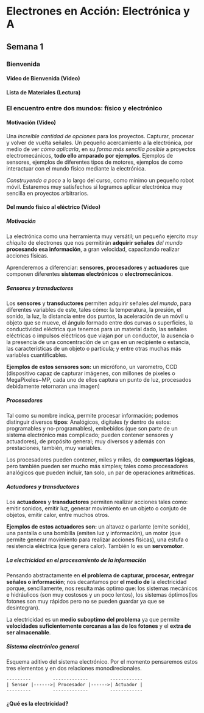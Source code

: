 # Electrones en Acción: Electrónica y A
## Semana 1
### Bienvenida
#### Video de Bienvenida (Vídeo)
#### Lista de Materiales (Lectura)
### El encuentro entre dos mundos: físico y electrónico
#### Motivación (Vídeo)
Una *increíble cantidad de opciones* para los proyectos. Capturar, procesar y volver de vuelta señales. Un pequeño acercamiento a la electrónica, por medio de ver *cómo aplicarla*, en su *forma más sencilla posible* a proyectos electromecánicos, **todo ello amparado por ejemplos**. Ejemplos de sensores, ejemplos de diferentes tipos de motores, ejemplos de como interactuar con el mundo físico mediante la electrónica. 

*Construyendo a poco* a lo largo del curso, como mínimo un pequeño robot móvil.
Estaremos muy satisfechos si logramos aplicar electrónica muy sencilla en proyectos arbitrarios.

#### Del mundo físico al eléctrico (Vídeo)

##### Motivación
La electrónica como una herramienta muy versátil; un pequeño ejercito *muy chiquito* de electrones que nos permitirán **adquirir señales** *del mundo* **procesando esa información**, a gran velocidad, capacitando realizar acciones físicas.

Aprenderemos a diferenciar: **sensores**, **procesadores** y **actuadores** que componen diferentes **sistemas electrónicos** o **electromecánicos**.

##### Sensores y transductores
Los **sensores** y **transductores** permiten adquirir señales *del mundo*, para diferentes variables de este, tales cómo: la temperatura, la presión, el sonido, la luz, la distancia entre dos puntos, la aceleración de un móvil u objeto que se mueve, el ángulo formado entre dos curvas o superficies, la conductividad eléctrica que tenemos para un material dado, las señales eléctricas o impulsos eléctricos que viajan por un conductor, la ausencia o la presencia de una concentración de un gas en un recipiente o estancia, las características de un objeto o partícula; y entre otras muchas más variables cuantificables.

**Ejemplos de estos sensores son:** un micrófono, un varometro, CCD (dispositivo capaz de capturar imágenes, con millones de pixeles o MegaPixeles~MP, cada uno de ellos captura un punto de luz, procesados debidamente retornaran una imagen)

##### Procesadores
Tal como su nombre indica, permite procesar información; podemos distinguir diversos **tipos**: Analógicos, digitales (y dentro de estos: programables y no-programables), embebidos (que son parte de un sistema electrónico más complicado; pueden contener sensores y actuadores), de propósito general; muy diversos y además con prestaciones, también, muy variables. 

Los procesadores pueden contener, miles y miles, de **compuertas lógicas**, pero también pueden ser mucho más simples; tales como procesadores analógicos que pueden incluir, tan solo, un par de operaciones aritméticas.


##### Actuadores y transductores
Los **actuadores** y **transductores** permiten realizar acciones tales como: emitir sonidos, emitir luz, generar movimiento en un objeto o conjuto de objetos, emitir calor, entre muchos otros.

**Ejemplos de estos actuadores son:** un altavoz o parlante (emite sonido), una pantalla o una bombilla (emiten luz y información), un motor (que permite generar movimiento para realizar acciones físicas), una estufa o resistencia eléctrica (que genera calor). También lo es un **servomotor**.

##### La electricidad en el procesamiento de la información
Pensando abstractamente en **el problema de capturar, procesar, entregar señales o información**; nos decantamos por **el medio de** la electricidad porque, sencillamente, nos resulta más optimo que: los sistemas mecánicos e hidráulicos (son muy costosos y un poco lentos), los sistemas óptimos(los fotones son muy rápidos pero no se pueden guardar ya que se desintegran). 

La electricidad es un **medio suboptimo del problema** ya que permite **velocidades suficientemente cercanas a las de los fotones** y el **extra de ser almacenable**. 

##### Sistema electrónico general

Esquema aditivo del sistema electrónico. Por el momento pensaremos estos tres elementos y en dos relaciones monodirecionales.

```
---------        -------------        ------------
| Sensor |------>| Procesador |------>| Actuador |
---------        -------------        ------------
```

#### ¿Qué es la electricidad?
